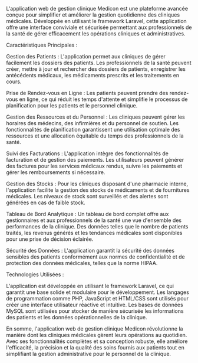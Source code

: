L'application web de gestion clinique Medicon est une plateforme avancée conçue pour simplifier et améliorer la gestion quotidienne des cliniques médicales. Développée en utilisant le framework Laravel, cette application offre une interface conviviale et sécurisée permettant aux professionnels de la santé de gérer efficacement les opérations cliniques et administratives.

Caractéristiques Principales :

Gestion des Patients : L'application permet aux cliniques de gérer facilement les dossiers des patients. Les professionnels de la santé peuvent créer, mettre à jour et rechercher des dossiers de patients, enregistrer les antécédents médicaux, les médicaments prescrits et les traitements en cours.

Prise de Rendez-vous en Ligne : Les patients peuvent prendre des rendez-vous en ligne, ce qui réduit les temps d'attente et simplifie le processus de planification pour les patients et le personnel clinique.

Gestion des Ressources et du Personnel : Les cliniques peuvent gérer les horaires des médecins, des infirmières et du personnel de soutien. Les fonctionnalités de planification garantissent une utilisation optimale des ressources et une allocation équitable du temps des professionnels de la santé.

Suivi des Facturations : L'application intègre des fonctionnalités de facturation et de gestion des paiements. Les utilisateurs peuvent générer des factures pour les services médicaux rendus, suivre les paiements et gérer les remboursements si nécessaire.

Gestion des Stocks : Pour les cliniques disposant d'une pharmacie interne, l'application facilite la gestion des stocks de médicaments et de fournitures médicales. Les niveaux de stock sont surveillés et des alertes sont générées en cas de faible stock.

Tableau de Bord Analytique : Un tableau de bord complet offre aux gestionnaires et aux professionnels de la santé une vue d'ensemble des performances de la clinique. Des données telles que le nombre de patients traités, les revenus générés et les tendances médicales sont disponibles pour une prise de décision éclairée.

Sécurité des Données : L'application garantit la sécurité des données sensibles des patients conformément aux normes de confidentialité et de protection des données médicales, telles que la norme HIPAA.

Technologies Utilisées :

L'application est développée en utilisant le framework Laravel, ce qui garantit une base solide et modulaire pour le développement. Les langages de programmation comme PHP, JavaScript et HTML/CSS sont utilisés pour créer une interface utilisateur réactive et intuitive. Les bases de données MySQL sont utilisées pour stocker de manière sécurisée les informations des patients et les données opérationnelles de la clinique.

En somme, l'application web de gestion clinique Medicon révolutionne la manière dont les cliniques médicales gèrent leurs opérations au quotidien. Avec ses fonctionnalités complètes et sa conception robuste, elle améliore l'efficacité, la précision et la qualité des soins fournis aux patients tout en simplifiant la gestion administrative pour le personnel de la clinique.